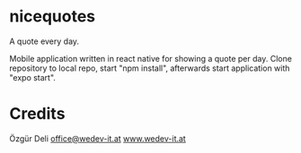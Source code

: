 # nicequotes
A quote every day.

Mobile application written in react native for showing a quote per day. 
Clone repository to local repo, start "npm install", afterwards start application with "expo start".

# Credits
Özgür Deli
office@wedev-it.at
www.wedev-it.at
